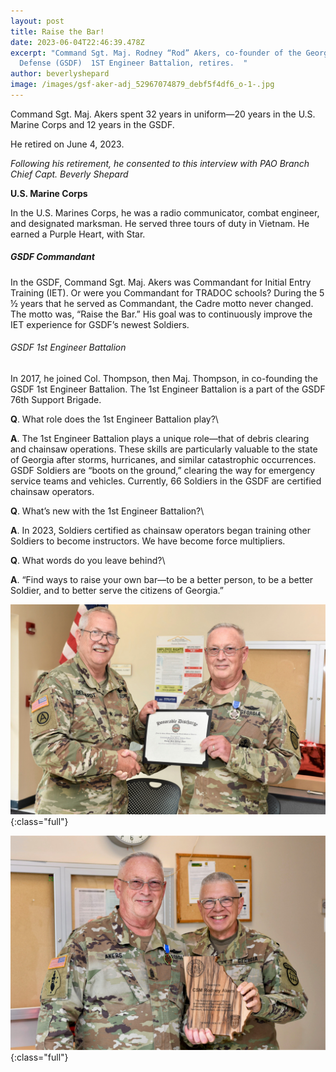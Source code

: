 ```yaml
---
layout: post
title: Raise the Bar!
date: 2023-06-04T22:46:39.478Z
excerpt: "Command Sgt. Maj. Rodney “Rod” Akers, co-founder of the Georgia State
  Defense (GSDF)  1ST Engineer Battalion, retires.  "
author: beverlyshepard
image: /images/gsf-aker-adj_52967074879_debf5f4df6_o-1-.jpg
---
```

Command Sgt. Maj. Akers spent 32 years in uniform—20 years in the U.S. Marine Corps and 12 years in the GSDF.

He retired on June 4, 2023.

*F﻿ollowing his retirement, he consented to this interview with PAO Branch Chief Capt. Beverly Shepard*

**U.S. Marine Corps**

In the U.S. Marines Corps, he was a radio communicator, combat engineer, and designated marksman. 
He served three tours of duty in Vietnam. He earned a Purple Heart, with Star.

##### GSDF Commandant

In the GSDF, Command Sgt. Maj. Akers was Commandant for Initial Entry Training (IET). Or were you Commandant for TRADOC schools? During the 5 ½ years that he served as Commandant, the Cadre motto never changed. The motto was, “Raise the Bar.” His goal was to continuously improve the IET experience for GSDF’s newest Soldiers.

###### GSDF 1st Engineer Battalion

In 2017, he joined Col. Thompson, then Maj. Thompson, in co-founding the GSDF 1st Engineer Battalion. The 1st Engineer Battalion is a part of the GSDF 76th Support Brigade.

**Q**. What role does the 1st Engineer Battalion play?\

**A**. The 1st Engineer Battalion plays a unique role—that of debris clearing and chainsaw operations. 
These skills are particularly valuable to the state of Georgia after storms, hurricanes, and similar catastrophic occurrences. GSDF Soldiers are “boots on the ground,” clearing the way for emergency service teams and vehicles.
Currently, 66 Soldiers in the GSDF are certified chainsaw operators.

**Q**. What’s new with the 1st Engineer Battalion?\

**A**. In 2023, Soldiers certified as chainsaw operators began training other Soldiers to become instructors. We have become force multipliers.

**Q**. What words do you leave behind?\

**A**.  “Find ways to raise your own bar—to be a better person, to be a better Soldier, and to better serve the citizens of Georgia.”

![](/images/gsfd-akers-3-_52967308080_d6d6aa5f83_o.jpg){:class="full"}

![](/images/gsdf-akers-452966933651_9696823479_o.jpg){:class="full"}